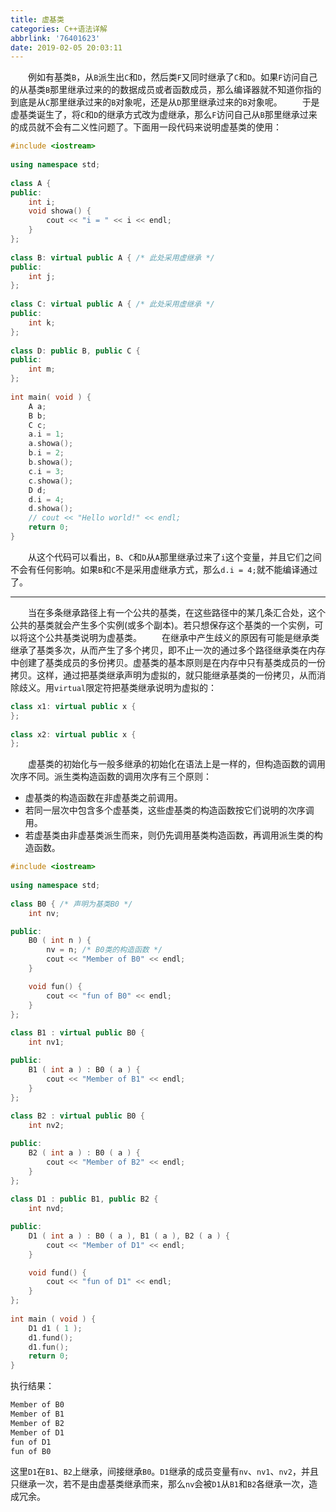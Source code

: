 ```yaml
---
title: 虚基类
categories: C++语法详解
abbrlink: '76401623'
date: 2019-02-05 20:03:11
---
```

&emsp;&emsp;例如有基类`B`，从`B`派生出`C`和`D`，然后类`F`又同时继承了`C`和`D`。如果`F`访问自己的从基类`B`那里继承过来的的数据成员或者函数成员，那么编译器就不知道你指的到底是从`C`那里继承过来的`B`对象呢，还是从`D`那里继承过来的`B`对象呢。<!--more-->
&emsp;&emsp;于是虚基类诞生了，将`C`和`D`的继承方式改为虚继承，那么`F`访问自己从`B`那里继承过来的成员就不会有二义性问题了。下面用一段代码来说明虚基类的使用：

``` cpp
#include <iostream>
​
using namespace std;
​
class A {
public:
    int i;
    void showa() {
        cout << "i = " << i << endl;
    }
};
​
class B: virtual public A { /* 此处采用虚继承 */
public:
    int j;
};
​
class C: virtual public A { /* 此处采用虚继承 */
public:
    int k;
};
​
class D: public B, public C {
public:
    int m;
};
​
int main( void ) {
    A a;
    B b;
    C c;
    a.i = 1;
    a.showa();
    b.i = 2;
    b.showa();
    c.i = 3;
    c.showa();
    D d;
    d.i = 4;
    d.showa();
    // cout << "Hello world!" << endl;
    return 0;
}
```

&emsp;&emsp;从这个代码可以看出，`B`、`C`和`D`从`A`那里继承过来了`i`这个变量，并且它们之间不会有任何影响。如果`B`和`C`不是采用虚继承方式，那么`d.i = 4;`就不能编译通过了。

---

&emsp;&emsp;当在多条继承路径上有一个公共的基类，在这些路径中的某几条汇合处，这个公共的基类就会产生多个实例(或多个副本)。若只想保存这个基类的一个实例，可以将这个公共基类说明为虚基类。
&emsp;&emsp;在继承中产生歧义的原因有可能是继承类继承了基类多次，从而产生了多个拷贝，即不止一次的通过多个路径继承类在内存中创建了基类成员的多份拷贝。虚基类的基本原则是在内存中只有基类成员的一份拷贝。这样，通过把基类继承声明为虚拟的，就只能继承基类的一份拷贝，从而消除歧义。用`virtual`限定符把基类继承说明为虚拟的：

``` cpp
class x1: virtual public x {
};
​
class x2: virtual public x {
};
```

&emsp;&emsp;虚基类的初始化与一般多继承的初始化在语法上是一样的，但构造函数的调用次序不同。派生类构造函数的调用次序有三个原则：

- 虚基类的构造函数在非虚基类之前调用。
- 若同一层次中包含多个虚基类，这些虚基类的构造函数按它们说明的次序调用。
- 若虚基类由非虚基类派生而来，则仍先调用基类构造函数，再调用派生类的构造函数。

``` cpp
#include <iostream>
​
using namespace std;
​
class B0 { /* 声明为基类B0 */
    int nv;

public:
    B0 ( int n ) {
        nv = n; /* B0类的构造函数 */
        cout << "Member of B0" << endl;
    }

    void fun() {
        cout << "fun of B0" << endl;
    }
};
​
class B1 : virtual public B0 {
    int nv1;

public:
    B1 ( int a ) : B0 ( a ) {
        cout << "Member of B1" << endl;
    }
};
​
class B2 : virtual public B0 {
    int nv2;

public:
    B2 ( int a ) : B0 ( a ) {
        cout << "Member of B2" << endl;
    }
};
​
class D1 : public B1, public B2 {
    int nvd;

public:
    D1 ( int a ) : B0 ( a ), B1 ( a ), B2 ( a ) {
        cout << "Member of D1" << endl;
    }

    void fund() {
        cout << "fun of D1" << endl;
    }
};
​
int main ( void ) {
    D1 d1 ( 1 );
    d1.fund();
    d1.fun();
    return 0;
}
```

执行结果：

``` cpp
Member of B0
Member of B1
Member of B2
Member of D1
fun of D1
fun of B0
```

这里`D1`在`B1`、`B2`上继承，间接继承`B0`。`D1`继承的成员变量有`nv`、`nv1`、`nv2`，并且只继承一次，若不是由虚基类继承而来，那么`nv`会被`D1`从`B1`和`B2`各继承一次，造成冗余。